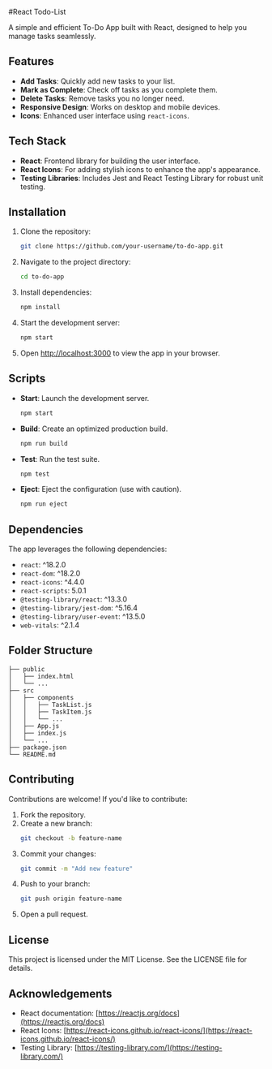 #React Todo-List 

A simple and efficient To-Do App built with React, designed to help you manage tasks seamlessly.

## Features

- **Add Tasks**: Quickly add new tasks to your list.
- **Mark as Complete**: Check off tasks as you complete them.
- **Delete Tasks**: Remove tasks you no longer need.
- **Responsive Design**: Works on desktop and mobile devices.
- **Icons**: Enhanced user interface using `react-icons`.

## Tech Stack

- **React**: Frontend library for building the user interface.
- **React Icons**: For adding stylish icons to enhance the app's appearance.
- **Testing Libraries**: Includes Jest and React Testing Library for robust unit testing.

## Installation

1. Clone the repository:
   ```bash
   git clone https://github.com/your-username/to-do-app.git
   ```

2. Navigate to the project directory:
   ```bash
   cd to-do-app
   ```

3. Install dependencies:
   ```bash
   npm install
   ```

4. Start the development server:
   ```bash
   npm start
   ```

5. Open [http://localhost:3000](http://localhost:3000) to view the app in your browser.

## Scripts

- **Start**: Launch the development server.
  ```bash
  npm start
  ```
- **Build**: Create an optimized production build.
  ```bash
  npm run build
  ```
- **Test**: Run the test suite.
  ```bash
  npm test
  ```
- **Eject**: Eject the configuration (use with caution).
  ```bash
  npm run eject
  ```

## Dependencies

The app leverages the following dependencies:

- `react`: ^18.2.0
- `react-dom`: ^18.2.0
- `react-icons`: ^4.4.0
- `react-scripts`: 5.0.1
- `@testing-library/react`: ^13.3.0
- `@testing-library/jest-dom`: ^5.16.4
- `@testing-library/user-event`: ^13.5.0
- `web-vitals`: ^2.1.4

## Folder Structure

```
├── public
│   ├── index.html
│   └── ...
├── src
│   ├── components
│   │   ├── TaskList.js
│   │   ├── TaskItem.js
│   │   └── ...
│   ├── App.js
│   ├── index.js
│   └── ...
├── package.json
└── README.md
```

## Contributing

Contributions are welcome! If you'd like to contribute:

1. Fork the repository.
2. Create a new branch:
   ```bash
   git checkout -b feature-name
   ```
3. Commit your changes:
   ```bash
   git commit -m "Add new feature"
   ```
4. Push to your branch:
   ```bash
   git push origin feature-name
   ```
5. Open a pull request.

## License

This project is licensed under the MIT License. See the LICENSE file for details.

## Acknowledgements

- React documentation: [https://reactjs.org/docs](https://reactjs.org/docs)
- React Icons: [https://react-icons.github.io/react-icons/](https://react-icons.github.io/react-icons/)
- Testing Library: [https://testing-library.com/](https://testing-library.com/)

